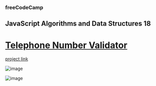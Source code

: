 ### freeCodeCamp

## JavaScript Algorithms and Data Structures 18

# [Telephone Number Validator](https://github.com/UniBreakfast/free-code-camp-javascript-algorithms-18-phone-number-validator)

[project link](https://www.freecodecamp.org/learn/javascript-algorithms-and-data-structures-v8/build-a-telephone-number-validator-project/build-a-telephone-number-validator)

![image](https://github.com/user-attachments/assets/adf2d2cf-5c72-49ae-a623-18dd82d67ed1)

![image](https://github.com/user-attachments/assets/e5a1c707-e274-4673-a91d-65770253f42f)
